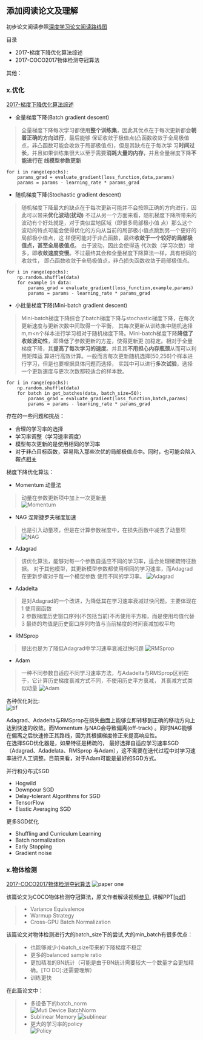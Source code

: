 ## 添加阅读论文及理解
初步论文阅读参照[深度学习论文阅读路线图](../Note/Deep_Learning_Papers_Reading_Roadmap.md)

目录  
* 2017-梯度下降优化算法综述
* 2017-COCO2017物体检测夺冠算法    

其他：
### x.优化
[2017-梯度下降优化算法综述](https://arxiv.org/abs/1609.04747)
* 全量梯度下降(Batch gradient descent) 
> 全量梯度下降每次学习都使用**整个训练集**，因此其优点在于每次更新都会**朝着正确的方向进行**，最后能够
保证收敛于极值点(凸函数收敛于全局极值点，非凸函数可能会收敛于局部极值点)，但是其缺点在于每次学
习**时间过长**，并且如果训练集很大以至于需要**消耗大量的内存**，并且全量梯度下降**不能进行在
线模型参数更新**

    for i in range(epochs):
        params_grad = evaluate_gradient(loss_function,data,params)
        params = params - learning_rate * params_grad
* 随机梯度下降(Stochastic gradient descent)  
> 随机梯度下降最大的缺点在于每次更新可能并不会按照正确的方向进行，因此可以带来**优化波动(扰动)**
不过从另一个方面来看，随机梯度下降所带来的波动有个好处就是，对于类似盆地区域（即很多局部极小值
点）那么这个波动的特点可能会使得优化的方向从当前的局部极小值点跳到另一个更好的局部极小值点，这
样便可能对于非凸函数，最终**收敛于一个较好的局部极值点，甚至全局极值点**。 由于波动，因此会使得迭
代次数（学习次数）增多，即**收敛速度变慢**。不过最终其会和全量梯度下降算法一样，具有相同的收敛性，
即凸函数收敛于全局极值点，非凸损失函数收敛于局部极值点。

    for i in range(epochs):
        np.random.shuffle(data)
        for example in data:
            params_grad = evaluate_gradient(loss_function,example,params)
            params = params - learning_rate * params_grad
* 小批量梯度下降(Mini-batch gradient descent)
>  Mini-batch梯度下降综合了batch梯度下降与stochastic梯度下降，在每次更新速度与更新次数中间取得一个平衡，
其每次更新从训练集中随机选择m,m<n个样本进行学习相对于随机梯度下降。Mini-batch梯度下降**降低了收敛波动性**，即降低了参数更新的方差，使得更新更
加稳定。相对于全量梯度下降，其**提高了每次学习的速度**。并且其**不用担心内存瓶颈**从而可以利用矩阵运
算进行高效计算。一般而言每次更新随机选择[50,256]个样本进行学习，但是也要根据具体问题而选择，
实践中可以进行**多次试验**，选择一个更新速度与更次次数都较适合的样本数。

    for i in range(epochs):
        np.random.shuffle(data)
        for batch in get_batches(data, batch_size=50):
            params_grad = evaluate_gradient(loss_function,batch,params)
            params = params - learning_rate * params_grad  
存在的一些问题和挑战：
* 合理的学习率的选择
* 学习率调整（学习速率调度）  
* 模型每次更新的是使用相同的学习率
* 对于非凸目标函数，容易陷入那些次优的局部极值点中。同时，也可能会陷入鞍点[相关](http://arxiv.org/abs/1406.2572)  

梯度下降优化算法：
* Momentum 动量法
> 动量在参数更新项中加上一次更新量  
![Momentum](../img/Momentum%20formula.png)
* NAG 涅斯捷罗夫梯度加速
> 也是引入动量项，但是在计算参数梯度中，在损失函数中减去了动量项
![NAG](../img/NAG%20formula.png)
* Adagrad
> 该优化算法，能够对每一个参数自适应不同的学习率，适合处理稀疏特征数据。
对于其他模型，其更新模型参数都使用相同的学习速率，而Adagrad在更新步骤对于每一个模型参数
使用不同的学习率。
![Adagrad](../img/Adagrad%20formula.png)
* Adadelta
> 是对Adagrad的一个改进，为降低其在学习速率衰减过快问题。主要体现在  
1 使用窗函数  
2 参数梯度历史窗口序列(不包括当前)不再使用平方和，而是使用均值代替  
3 最终的均值是历史窗口序列均值与当前梯度的时间衰减加权平均
* RMSprop
> 提出也是为了降低Adagrad中学习速率衰减过快问题
![RMSprop](../img/RMSprop%20formula.png)
* Adam
> 一种不同参数自适应不同学习速率方法，与Adadelta与RMSprop区别在于，它计算历史梯度衰减方式不同，不使用历史平方衰减，
其衰减方式类似动量
![Adam](../img/Adam%20formula.png)  

各种优化对比:   
![tif](../img/comp.tif)

Adagrad、Adadelta与RMSprop在损失曲面上能够立即转移到正确的移动方向上达到快速的收敛。而Momentum 与NAG会导致偏离(off-track)
。同时NAG能够在偏离之后快速修正其路线，因为其根据梯度修正来提高响应性。  
在选择SGD优化器是，如果特征是稀疏的， 最好选择自适应学习速率SGD（Adagrad、Adadelata、RMSprop
与Adam），这不需要在迭代过程中对学习速率进行人工调整。目前来看，对于Adam可能是最好的SGD方式。

并行和分布式SGD
* Hogwild
* Downpour SGD
* Delay-tolerant Algorithms for SGD
* TensorFlow
* Elastic Averaging SGD   

更多SGD优化  
* Shuffling and Curriculum Learning
* Batch normalization
* Early Stopping
* Gradient noise

### x.物体检测  

[2017-COCO2017物体检测夺冠算法](http://cn.arxiv.org/abs/1711.07240)
![paper one](../img/paper_one.png)

该篇论文为COCO物体检测夺冠算法，原文作者解读视频[参见](https://v.douyu.com/show/zBjq4Mepw4Q75Ea8),
讲解PPT[[pdf]](https://www.jianguoyun.com/p/Ddkg60sQhprUBhjs0zw)
> * Variance Equivalence
> * Warmup Strategy
> * Cross-GPU Batch Normalization  

该篇论文对物体检测进行大的batch_size下的尝试,大的min_batch有很多优点：  
> * 也能够减少小batch_size带来的下降梯度不稳定
> * 更多的balanced sample ratio
> * 更加精准的BN统计（可能是由于BN统计需要较大一个数量才会更加精确。[TO DO]:还需要理解）
> * 训练更快    

在此篇论文中：
> * 多设备下的batch_norm  
![Muti Device BatchNorm](../img/MegDet_multiDevice_BN.png)
> * Sublinear Memory
![sublinear](../img/MegDet_sublinear_memory.png)
> * 更大的学习率的policy  
![Policy](../img/MegDet_Large%20Learning%20Policy.png)


